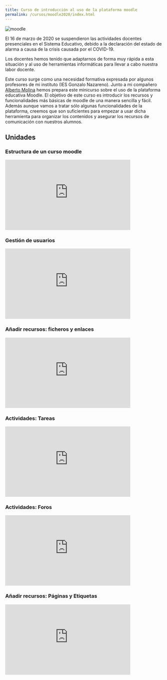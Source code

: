 ```yaml
---
title: Curso de introducción al uso de la plataforma moodle
permalink: /cursos/moodle2020/index.html
---
```


![moodle](img/moodle.png)

El 16 de marzo de 2020 se suspendieron las actividades docentes presenciales en el Sistema Educativo, debido a la declaración del estado de alarma a causa de la crisis causada por el COVID-19.

Los docentes hemos tenido que adaptarnos de forma muy rápida a esta situación y al uso de herramientas informáticas para llevar a cabo nuestra labor docente.

Este curso surge como una necesidad formativa expresada por algunos profesores de mi instituto (IES Gonzalo Nazareno). Junto a mi compañero [Alberto Molina](https://twitter.com/alberto_molina) hemos prepara este minicurso sobre el uso de la plataforma educativa Moodle. El objetivo de este curso es introducir los recursos y funcionalidades más básicas de moodle de una manera sencilla y fácil. Además aunque vamos a tratar sólo algunas funcionalidades de la plataforma, creemos que son suficientes para empezar a usar dicha herramienta para organizar los contenidos y asegurar los recursos de comunicación con nuestros alumnos.

## Unidades

### Estructura de un curso moodle

<iframe width="400" height="225" src="https://www.youtube.com/embed/i95Ry6RveGU" frameborder="0" allow="accelerometer; autoplay; encrypted-media; gyroscope; picture-in-picture" allowfullscreen></iframe>

### Gestión de usuarios

<iframe width="400" height="225" src="https://www.youtube.com/embed/4RYhG3JkRTg" frameborder="0" allow="accelerometer; autoplay; encrypted-media; gyroscope; picture-in-picture" allowfullscreen></iframe>

### Añadir recursos: ficheros y enlaces

<iframe width="400" height="225" src="https://www.youtube.com/embed/i95Ry6RveGU" frameborder="0" allow="accelerometer; autoplay; encrypted-media; gyroscope; picture-in-picture" allowfullscreen></iframe>

### Actividades: Tareas

<iframe width="400" height="225" src="https://www.youtube.com/embed/gwt76bxIKMY" frameborder="0" allow="accelerometer; autoplay; encrypted-media; gyroscope; picture-in-picture" allowfullscreen></iframe>

### Actividades: Foros

<iframe width="400" height="225" src="https://www.youtube.com/embed/jz4EnD2vbPk" frameborder="0" allow="accelerometer; autoplay; encrypted-media; gyroscope; picture-in-picture" allowfullscreen></iframe>

### Añadir recursos: Páginas y Etiquetas

<iframe width="400" height="225" src="https://www.youtube.com/embed/z7DluNamXyU" frameborder="0" allow="accelerometer; autoplay; encrypted-media; gyroscope; picture-in-picture" allowfullscreen></iframe>